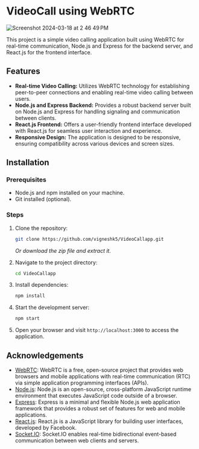 # VideoCall using WebRTC

![Screenshot 2024-03-18 at 2 46 49 PM](https://github.com/Vigneshk5/pvcall-webrtc/assets/97999742/e659ec00-9128-41e4-90a3-517c46a90083)



This project is a simple video calling application built using WebRTC for real-time communication, Node.js and Express for the backend server, and React.js for the frontend interface.

## Features

- **Real-time Video Calling:** Utilizes WebRTC technology for establishing peer-to-peer connections and enabling real-time video calling between users.
- **Node.js and Express Backend:** Provides a robust backend server built on Node.js and Express for handling signaling and communication between clients.
- **React.js Frontend:** Offers a user-friendly frontend interface developed with React.js for seamless user interaction and experience.
- **Responsive Design:** The application is designed to be responsive, ensuring compatibility across various devices and screen sizes.

## Installation

### Prerequisites

- Node.js and npm installed on your machine.
- Git installed (optional).

### Steps

1. Clone the repository:

    ```bash
    git clone https://github.com/vigneshk5/VideoCallapp.git
    ```

    *Or download the zip file and extract it.*

2. Navigate to the project directory:

    ```bash
    cd VideoCallapp
    ```

3. Install dependencies:

    ```bash
    npm install
    ```

4. Start the development server:

    ```bash
    npm start
    ```

5. Open your browser and visit `http://localhost:3000` to access the application.

## Acknowledgements

- [WebRTC](https://webrtc.org/): WebRTC is a free, open-source project that provides web browsers and mobile applications with real-time communication (RTC) via simple application programming interfaces (APIs).
- [Node.js](https://nodejs.org/): Node.js is an open-source, cross-platform JavaScript runtime environment that executes JavaScript code outside of a browser.
- [Express](https://expressjs.com/): Express is a minimal and flexible Node.js web application framework that provides a robust set of features for web and mobile applications.
- [React.js](https://reactjs.org/): React.js is a JavaScript library for building user interfaces, developed by Facebook.
- [Socket.IO](https://socket.io/): Socket.IO enables real-time bidirectional event-based communication between web clients and servers.

